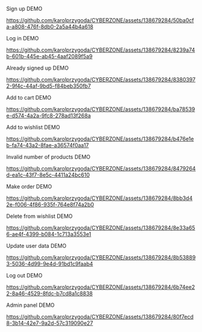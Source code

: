Sign up DEMO

https://github.com/karolprzygoda/CYBERZONE/assets/138679284/50ba0cfa-a808-476f-8db0-2a5a44b4a618

Log in DEMO

https://github.com/karolprzygoda/CYBERZONE/assets/138679284/8239a74b-601b-445e-ab45-4aaf2089f5a9

Already signed up DEMO

https://github.com/karolprzygoda/CYBERZONE/assets/138679284/83803972-9f4c-44af-9bd5-f84beb350fb7

Add to cart DEMO

https://github.com/karolprzygoda/CYBERZONE/assets/138679284/ba78539e-d574-4a2a-9fc8-278ad13f268a

Add to wishlist DEMO

https://github.com/karolprzygoda/CYBERZONE/assets/138679284/b476e1eb-fa74-43a2-8fae-a36574f0aa17

Invalid number of products DEMO

https://github.com/karolprzygoda/CYBERZONE/assets/138679284/8479264d-ea1c-43f7-8e5c-4411a24bc610

Make order DEMO

https://github.com/karolprzygoda/CYBERZONE/assets/138679284/8bb3d42e-f006-4f86-935f-764e8f74a2b0

Delete from wishlist DEMO

https://github.com/karolprzygoda/CYBERZONE/assets/138679284/8e33a656-ae4f-4399-b084-1c713a3553e1

Update user data DEMO

https://github.com/karolprzygoda/CYBERZONE/assets/138679284/8b538893-5036-4d99-9e4d-91bd1c9faab4

Log out DEMO

https://github.com/karolprzygoda/CYBERZONE/assets/138679284/6b74ee22-8a46-4529-8fdc-b7cd8a1c8838

Admin panel DEMO

https://github.com/karolprzygoda/CYBERZONE/assets/138679284/80f7ecd8-3b14-42e7-9a2d-57c319090e27

